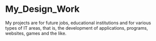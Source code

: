# My_Design_Work
My projects are for future jobs, educational institutions and for various types of IT areas, that is, the development of applications, programs, websites, games and the like. 
